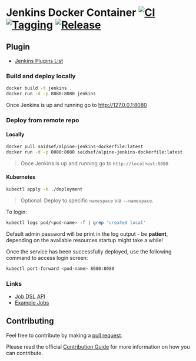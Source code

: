 # Jenkins Docker Container [![CI](https://github.com/saidsef/alpine-jenkins-dockerfile/actions/workflows/docker.yml/badge.svg)](#deploy-from-remote-repo) [![Tagging](https://github.com/saidsef/alpine-jenkins-dockerfile/actions/workflows/tagging.yml/badge.svg)](#deploy-from-remote-repo) [![Release](https://github.com/saidsef/alpine-jenkins-dockerfile/actions/workflows/release.yml/badge.svg)](#deploy-from-remote-repo)
## Plugin
 - [Jenkins Plugins List](files/plugins.txt)

### Build and deploy locally

```bash
docker build -t jenkins .
docker run -d -p 8080:8080 jenkins
```

Once Jenkins is up and running go to http://127.0.0.1:8080

### Deploy from remote repo

#### Locally

```bash
docker pull saidsef/alpine-jenkins-dockerfile:latest
docker run -d -p 8080:8080 saidsef/alpine-jenkins-dockerfile:latest
```

> Once Jenkins is up and running go to `http://localhost:8080`

#### Kubernetes

```bash
kubectl apply -k ./deployment
```

> Optional: Deploy to specific `namespace` via `--namespace`.

To login:

```bash
kubectl logs pod/<pod-name> -f | grep 'created local'
```

Default admin password will be print in the log output - be **patient**, depending on the available resources startup might take a while!

Once the service has been successfully deployed, use the following command to access login screen:

```bash
kubectl port-forward <pod-name> 8080:8080
```

### Links

- [Job DSL API](https://jenkinsci.github.io/job-dsl-plugin/)
- [Example Jobs](https://github.com/jenkinsci/pipeline-examples)

## Contributing

Feel free to contribute by making a [pull request](https://github.com/saidsef/alpine-jenkins-dockerfile/pulls).

Please read the official [Contribution Guide](./CONTRIBUTING.md) for more information on how you can contribute.
